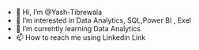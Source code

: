 - 👋 Hi, I’m @Yash-Tibrewala
- 👀 I’m interested in  Data Analytics, SQL,Power BI , Exel
- 🌱 I’m currently learning Data Analytics
- 📫 How to reach me using Linkedin Link

<!---
Yash-Tibrewala/Yash-Tibrewala is a ✨ special ✨ repository because its `README.md` (this file) appears on your GitHub profile.
You can click the Preview link to take a look at your changes.
--->
